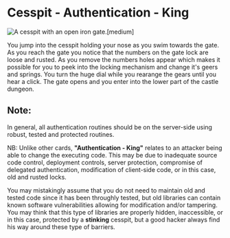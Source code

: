 # Cesspit - Authentication - King

![A cesspit with an open iron gate.[medium]](/static/images/games/azure-cloud-castle/cesspit-gate-open.jpg)

You jump into the cesspit holding your nose as you swim towards the gate.
As you reach the gate you notice that the numbers on the gate lock are loose and rusted. As you remove the numbers holes appear which makes it possible for you to peek into the locking mechanism and change it's geers and springs. You turn the huge dial while you rearange the gears until you hear a click. The gate opens and you enter into the lower part of the castle dungeon.

## Note:

In general, all authentication routines should be on the server-side using robust, tested and protected routines.

NB: Unlike other cards, **"Authentication - King"** relates to an attacker being able to change the executing code. This may be due to inadequate source code control, deployment controls, server protection, compromise of delegated authentication, modification of client-side code, or in this case, old and rusted locks. 

You may mistakingly assume that you do not need to maintain old and tested code since it has been throughly tested, but old libraries can contain known software vulnerabilities allowing for modification and/or tampering. You may think that this type of libraries are properly hidden, inaccessible, or in this case, protected by a **stinking** cesspit, but a good hacker always find his way around these type of barriers.

